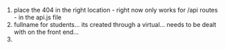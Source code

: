 1. place the 404 in the right location - right now only works for /api routes - in the api.js file
2. fullname for students... its created through a virtual... needs to be 
dealt with on the front end...
3. 
